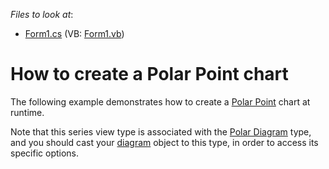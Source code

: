 <!-- default file list -->
*Files to look at*:

* [Form1.cs](./CS/Series_PolarPointChart/Form1.cs) (VB: [Form1.vb](./VB/Series_PolarPointChart/Form1.vb))
<!-- default file list end -->
# How to create a Polar Point chart

The following example demonstrates how to create a [Polar Point](https://docs.devexpress.com/WindowsForms/3319/controls-and-libraries/chart-control/series-views/2d-series-views/polar-series-views/polar-point-chart?p=netframework) chart at runtime.

Note that this series view type is associated with the [Polar Diagram](https://docs.devexpress.com/WindowsForms/5907/controls-and-libraries/chart-control/diagram/radar-and-polar-diagrams?p=netframework) type, and you should cast your [diagram](https://docs.devexpress.com/WindowsForms/DevExpress.XtraCharts.ChartControl.Diagram?p=netframework) object to this type, in order to access its specific options.
